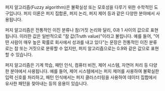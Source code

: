 퍼지 알고리즘(Fuzzy algorithm)은 불확실성 또는 모호성을 다루기 위한 수학적인 도구입니다. 퍼지 이론은 퍼지 집합론, 퍼지 논리, 퍼지 제어 등과 같은 다양한 분야에서 사용됩니다.

퍼지 알고리즘은 전통적인 이진 분류나 참/거짓 논리와 달리, 0과 1 사이의 값으로 표현됩니다. 이러한 값은 일반적으로 "참 값(Truth value)"이라고 불립니다. 예를 들어, "어떤 사람이 매우 높은 확률로 회사에서 성과를 내고 있다"는 문장은 전통적인 이진 분류로는 참 또는 거짓으로 분류할 수 없지만, 퍼지 알고리즘으로는 0.9와 같은 값으로 표현할 수 있습니다.

퍼지 알고리즘은 기계 학습, 패턴 인식, 컴퓨터 비전, 제어 시스템, 자연어 처리 등 다양한 분야에서 사용됩니다. 예를 들어, 제어 시스템에서는 퍼지 제어를 사용하여 불확실한 입력 신호를 처리하고, 패턴 인식에서는 퍼지 클러스터링을 사용하여 데이터 집합에서 유사한 패턴을 찾아내는 등의 응용이 있습니다.
